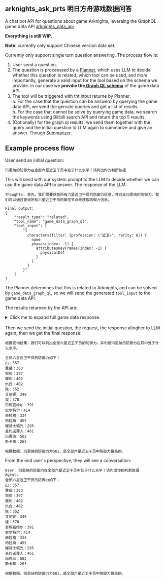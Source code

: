 ## arknights_ask_prts 明日方舟游戏数据问答
A chat bot API for questions about game Arknights, leveraing the GraphQL game data API [arknights_data_api](https://github.com/yaokai1117/arknights_data_api)  

**Everything is still WIP.**

**Note**: currently only support Chinese version data set.  

Currently only support single turn question answering. The process flow is:
1. User send a question.
2. The question is proceessed by a [Planner](https://github.com/yaokai1117/arknights_ask_prts/blob/main/planner.py), which uses LLM to decide whether this question is related, which tool can be used, and more importantly, generate a valid input for the tool based on the schema we provide. In our case we **provdie the[ Graph QL schema](https://github.com/yaokai1117/arknights_data_api/blob/main/graphql_api/schema.graphql)** of the game data API.
3. The tool will be triggered with tht input returne by Planner.   
a. For the case that the question can be answerd by querying the game data API, we send the genrate queries and get a list of resutls.  
b. For the case that cannot be solve by querying game data, we search the keywords using Bilibili search API and return the top 5 results.  
4. (Optionally) for the graph ql results, we send them together with the query and the initial question to LLM again to summarize and give an answer. Though [Summarizer](https://github.com/yaokai1117/arknights_ask_prts/blob/main/summarizer.py).


## Example process flow
User send an initial question: 
```
玛恩纳的防御力在全部六星近卫干员中处于什么水平？请列出你的判断依据
```

This will send with our system prompt to the LLM to decide whether we can use the game data API to answer. The response of the LLM:

```
Thoughts: 首先，我们需要获取所有六星近卫干员的防御力信息，并对比玛恩纳的防御力。我们可以通过查询所有六星近卫干员的属性节点来获取防御力信息。

Final output:
{
    "result_type": "related",
    "tool_name": "game_data_graph_ql",
    "tool_input": [
        "{
          characters(filter: {profession: \"近卫\", rarity: 6}) {
            name      
            phases(index: -1) {
              attributesKeyFrames(index: -1) {
                physicalDef
              }
            }
          }
        }"
    ]
}
```

The Planner determines that this is related to Arknights, and can be solved by `game_data_graph_ql`, so we will send the generated `tool_input` to the game data API.

The results returned by the API are:
<details>
  <summary>Click me to expand full game data response.</summary>

```js
[
  {
    "data": {
      "characters": [
        {
          "name": "山",
          "phases": [
            {
              "attributesKeyFrames": [
                {
                  "physicalDef": 357
                }
              ]
            }
          ]
        },
        {
          "name": "重岳",
          "phases": [
            {
              "attributesKeyFrames": [
                {
                  "physicalDef": 363
                }
              ]
            }
          ]
        },
        {
          "name": "银灰",
          "phases": [
            {
              "attributesKeyFrames": [
                {
                  "physicalDef": 397
                }
              ]
            }
          ]
        },
        {
          "name": "棘刺",
          "phases": [
            {
              "attributesKeyFrames": [
                {
                  "physicalDef": 402
                }
              ]
            }
          ]
        },
        {
          "name": "仇白",
          "phases": [
            {
              "attributesKeyFrames": [
                {
                  "physicalDef": 402
                }
              ]
            }
          ]
        },
        {
          "name": "陈",
          "phases": [
            {
              "attributesKeyFrames": [
                {
                  "physicalDef": 352
                }
              ]
            }
          ]
        },
        {
          "name": "艾丽妮",
          "phases": [
            {
              "attributesKeyFrames": [
                {
                  "physicalDef": 349
                }
              ]
            }
          ]
        },
        {
          "name": "煌",
          "phases": [
            {
              "attributesKeyFrames": [
                {
                  "physicalDef": 370
                }
              ]
            }
          ]
        },
        {
          "name": "百炼嘉维尔",
          "phases": [
            {
              "attributesKeyFrames": [
                {
                  "physicalDef": 391
                }
              ]
            }
          ]
        },
        {
          "name": "史尔特尔",
          "phases": [
            {
              "attributesKeyFrames": [
                {
                  "physicalDef": 414
                }
              ]
            }
          ]
        },
        {
          "name": "赫拉格",
          "phases": [
            {
              "attributesKeyFrames": [
                {
                  "physicalDef": 334
                }
              ]
            }
          ]
        },
        {
          "name": "帕拉斯",
          "phases": [
            {
              "attributesKeyFrames": [
                {
                  "physicalDef": 455
                }
              ]
            }
          ]
        },
        {
          "name": "耀骑士临光",
          "phases": [
            {
              "attributesKeyFrames": [
                {
                  "physicalDef": 295
                }
              ]
            }
          ]
        },
        {
          "name": "圣约送葬人",
          "phases": [
            {
              "attributesKeyFrames": [
                {
                  "physicalDef": 461
                }
              ]
            }
          ]
        },
        {
          "name": "玛恩纳",
          "phases": [
            {
              "attributesKeyFrames": [
                {
                  "physicalDef": 502
                }
              ]
            }
          ]
        },
        {
          "name": "斯卡蒂",
          "phases": [
            {
              "attributesKeyFrames": [
                {
                  "physicalDef": 263
                }
              ]
            }
          ]
        }
      ]
    }
  }
]
```

</details>
<br/>
Then we send the initial question, the request, the response altogher to LLM again, then we get the final response:

```
根据查询结果，我们可以列出全部六星近卫干员的防御力，并判断玛恩纳的防御力在其中处于什么水平。

全部六星近卫干员的防御力如下：
山：357
重岳：363
银灰：397
棘刺：402
仇白：402
陈：352
艾丽妮：349
煌：370
百炼嘉维尔：391
史尔特尔：414
赫拉格：334
帕拉斯：455
耀骑士临光：295
圣约送葬人：461
玛恩纳：502
斯卡蒂：263

根据数据，玛恩纳的防御力为502，是全部六星近卫干员中防御力最高的。
```

From the end user's perspective, they will see a conversation:
```
User: 玛恩纳的防御力在全部六星近卫干员中处于什么水平？请列出你的判断依据
Agent: 
全部六星近卫干员的防御力如下：
山：357
重岳：363
银灰：397
棘刺：402
仇白：402
陈：352
艾丽妮：349
煌：370
百炼嘉维尔：391
史尔特尔：414
赫拉格：334
帕拉斯：455
耀骑士临光：295
圣约送葬人：461
玛恩纳：502
斯卡蒂：263

根据数据，玛恩纳的防御力为502，是全部六星近卫干员中防御力最高的。
```
